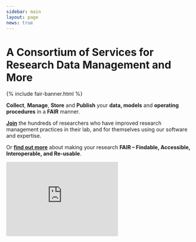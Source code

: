 ```yaml
---
sidebar: main
layout: page
news: true
---
```


<h1 class="home-title">A Consortium of Services for Research Data Management and More</h1>

{% include fair-banner.html %}

**Collect**, **Manage**, **Store** and **Publish** your **data, models** and **operating procedures** in a **FAIR** manner.
 
**[Join](https://fair-dom.org/contribute/join-us)** the hundreds of researchers who have improved research management practices in their lab, and for themselves using our software and expertise.

Or **[find out more](https://fair-dom.org/about-fairdom)** about making your research **FAIR – Findable, Accessible, Interoperable, and Re-usable**.

<iframe src="https://www.youtube.com/embed/PWutnWBfUSw" frameborder="0" height="200px" allow="accelerometer; autoplay; clipboard-write; encrypted-media; gyroscope; picture-in-picture" allowfullscreen></iframe>


